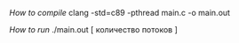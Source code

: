 *How to compile*
clang -std=c89 -pthread main.c -o main.out

*How to run*
./main.out [ количество потоков ]